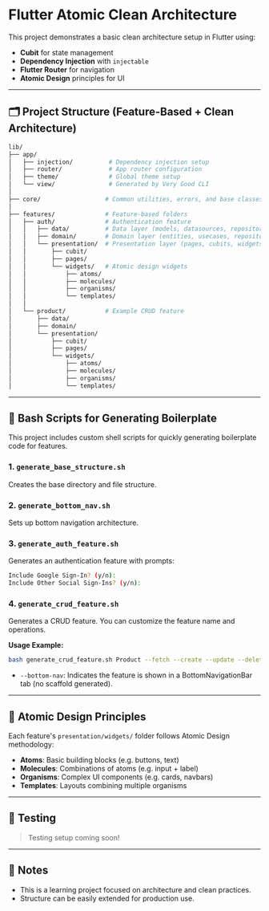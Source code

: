 # Flutter Atomic Clean Architecture

This project demonstrates a basic clean architecture setup in Flutter using:
- **Cubit** for state management
- **Dependency Injection** with `injectable`
- **Flutter Router** for navigation
- **Atomic Design** principles for UI

---

## 🗂 Project Structure (Feature-Based + Clean Architecture)

```bash
lib/
├── app/
│   ├── injection/          # Dependency injection setup
│   ├── router/             # App router configuration
│   ├── theme/              # Global theme setup
│   └── view/               # Generated by Very Good CLI
│
├── core/                  # Common utilities, errors, and base classes
│
├── features/              # Feature-based folders
│   ├── auth/              # Authentication feature
│   │   ├── data/          # Data layer (models, datasources, repositories)
│   │   ├── domain/        # Domain layer (entities, usecases, repositories)
│   │   └── presentation/  # Presentation layer (pages, cubits, widgets)
│   │       ├── cubit/
│   │       ├── pages/
│   │       └── widgets/   # Atomic design widgets
│   │           ├── atoms/
│   │           ├── molecules/
│   │           ├── organisms/
│   │           └── templates/
│   │
│   └── product/           # Example CRUD feature
│       ├── data/
│       ├── domain/
│       └── presentation/
│           ├── cubit/
│           ├── pages/
│           └── widgets/
│               ├── atoms/
│               ├── molecules/
│               ├── organisms/
│               └── templates/
```

---

## 🚀 Bash Scripts for Generating Boilerplate

This project includes custom shell scripts for quickly generating boilerplate code for features.

### 1. `generate_base_structure.sh`
Creates the base directory and file structure.

### 2. `generate_bottom_nav.sh`
Sets up bottom navigation architecture.

### 3. `generate_auth_feature.sh`
Generates an authentication feature with prompts:
```bash
Include Google Sign-In? (y/n):
Include Other Social Sign-Ins? (y/n):
```

### 4. `generate_crud_feature.sh`
Generates a CRUD feature. You can customize the feature name and operations.

**Usage Example:**
```bash
bash generate_crud_feature.sh Product --fetch --create --update --delete --detail --bottom-nav
```
- `--bottom-nav`: Indicates the feature is shown in a BottomNavigationBar tab (no scaffold generated).

---

## 📁 Atomic Design Principles

Each feature's `presentation/widgets/` folder follows Atomic Design methodology:

- **Atoms**: Basic building blocks (e.g. buttons, text)
- **Molecules**: Combinations of atoms (e.g. input + label)
- **Organisms**: Complex UI components (e.g. cards, navbars)
- **Templates**: Layouts combining multiple organisms

---

## 🧪 Testing

> Testing setup coming soon!

---

## 📌 Notes
- This is a learning project focused on architecture and clean practices.
- Structure can be easily extended for production use.